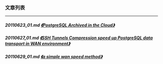 ### 文章列表  
----  
##### 20110623_01.md   [《PostgreSQL Archived in the Cloud》](20110623_01.md)  
##### 20110627_01.md   [《SSH Tunnels Compression speed up PostgreSQL data transport in WAN environment》](20110627_01.md)  
##### 20110629_01.md   [《a simple wan speed method》](20110629_01.md)  
